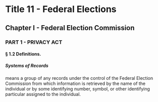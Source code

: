 
# Title 11 - Federal Elections
## Chapter I - Federal Election Commission
### PART 1 - PRIVACY ACT
#### § 1.2 Definitions.
##### Systems of Records

means a group of any records under the control of the Federal Election Commission from which information is retrieved by the name of the individual or by some identifying number, symbol, or other identifying particular assigned to the individual.

